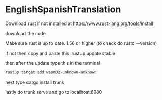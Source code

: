 # EnglishSpanishTranslation
Download rust if not installed at https://www.rust-lang.org/tools/install

download the code

Make sure rust is up to date. 1.56 or higher (to check do rustc --version)

if not then copy and paste this .rustup update stable


then after the update type this in the terminal
```bash
rustup target add wasm32-unknown-unknown
```

next type cargo install trunk

lastly do trunk serve and go to localhost:8080
